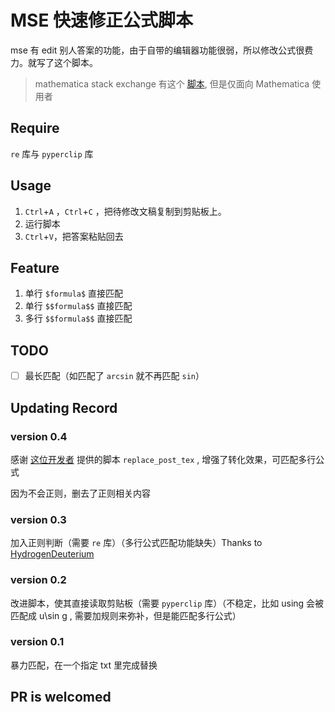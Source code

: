 # MSE 快速修正公式脚本

mse 有 edit 别人答案的功能，由于自带的编辑器功能很弱，所以修改公式很费力。就写了这个脚本。

> mathematica stack exchange 有这个 [脚本](https://github.com/halirutan/SE-Editor-Buttons), 但是仅面向 Mathematica 使用者

## Require

`re` 库与 `pyperclip` 库

## Usage

1. `Ctrl`+`A` ，`Ctrl`+`C` ，把待修改文稿复制到剪贴板上。
2. 运行脚本
3. `Ctrl`+`V`，把答案粘贴回去

## Feature

1. 单行 `$formula$` 直接匹配
2. 单行 `$$formula$$` 直接匹配
3. 多行 `$$formula$$` 直接匹配

## TODO

- [ ] 最长匹配（如匹配了 `arcsin` 就不再匹配 `sin`）

## Updating Record

### version 0.4

感谢 [这位开发者](https://github.com/t-k-) 提供的脚本 `replace_post_tex` , 增强了转化效果，可匹配多行公式

因为不会正则，删去了正则相关内容

### version 0.3

加入正则判断（需要 `re` 库）（多行公式匹配功能缺失）Thanks to [HydrogenDeuterium](https://github.com/HydrogenDeuterium)

### version 0.2

改进脚本，使其直接读取剪贴板（需要 `pyperclip` 库）（不稳定，比如 using 会被匹配成 u\sin g , 需要加规则来弥补，但是能匹配多行公式）

### version 0.1

暴力匹配，在一个指定 txt 里完成替换

## PR is welcomed